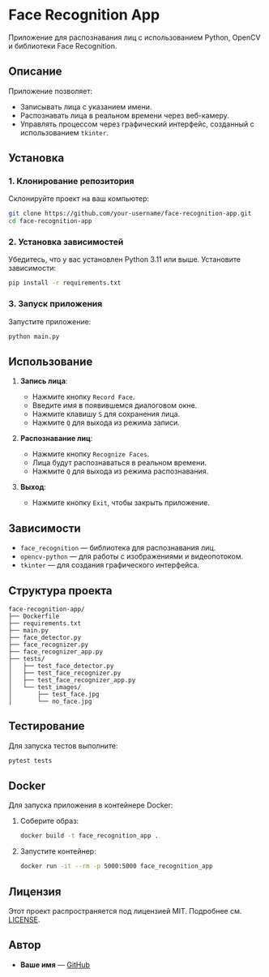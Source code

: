 # Face Recognition App

Приложение для распознавания лиц с использованием Python, OpenCV и библиотеки Face Recognition.

## Описание

Приложение позволяет:
- Записывать лица с указанием имени.
- Распознавать лица в реальном времени через веб-камеру.
- Управлять процессом через графический интерфейс, созданный с использованием `tkinter`.

## Установка

### 1. Клонирование репозитория
Склонируйте проект на ваш компьютер:
```bash
git clone https://github.com/your-username/face-recognition-app.git
cd face-recognition-app
```

### 2. Установка зависимостей
Убедитесь, что у вас установлен Python 3.11 или выше. Установите зависимости:
```bash
pip install -r requirements.txt
```

### 3. Запуск приложения
Запустите приложение:
```bash
python main.py
```

## Использование

1. **Запись лица**:
   - Нажмите кнопку `Record Face`.
   - Введите имя в появившемся диалоговом окне.
   - Нажмите клавишу `S` для сохранения лица.
   - Нажмите `Q` для выхода из режима записи.

2. **Распознавание лиц**:
   - Нажмите кнопку `Recognize Faces`.
   - Лица будут распознаваться в реальном времени.
   - Нажмите `Q` для выхода из режима распознавания.

3. **Выход**:
   - Нажмите кнопку `Exit`, чтобы закрыть приложение.

## Зависимости

- `face_recognition` — библиотека для распознавания лиц.
- `opencv-python` — для работы с изображениями и видеопотоком.
- `tkinter` — для создания графического интерфейса.

## Структура проекта

```plaintext
face-recognition-app/
├── Dockerfile
├── requirements.txt
├── main.py
├── face_detector.py
├── face_recognizer.py
├── face_recognizer_app.py
├── tests/
│   ├── test_face_detector.py
│   ├── test_face_recognizer.py
│   ├── test_face_recognizer_app.py
│   └── test_images/
│       ├── test_face.jpg
│       └── no_face.jpg
```

## Тестирование

Для запуска тестов выполните:
```bash
pytest tests
```

## Docker

Для запуска приложения в контейнере Docker:

1. Соберите образ:
   ```bash
   docker build -t face_recognition_app .
   ```

2. Запустите контейнер:
   ```bash
   docker run -it --rm -p 5000:5000 face_recognition_app
   ```

## Лицензия

Этот проект распространяется под лицензией MIT. Подробнее см. [LICENSE](LICENSE).

## Автор

- **Ваше имя** — [GitHub](https://github.com/your-username)